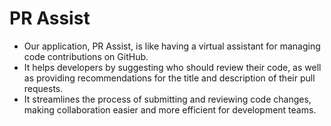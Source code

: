# PR Assist
- Our application, PR Assist, is like having a virtual assistant for managing code contributions on GitHub.
- It helps developers by suggesting who should review their code, as well as providing recommendations for the title and description of their pull requests.
- It streamlines the process of submitting and reviewing code changes, making collaboration easier and more efficient for development teams.
